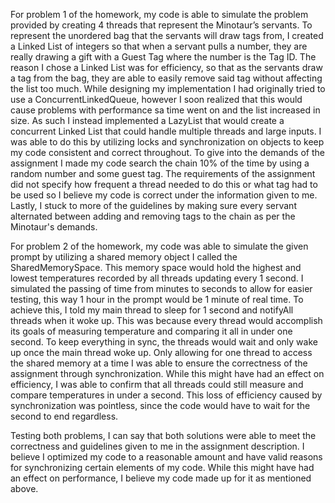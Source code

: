 For problem 1 of the homework, my code is able to simulate the problem provided by creating 4 threads that represent the Minotaur’s servants. To represent the unordered bag that the servants will draw tags from, I created a Linked List of integers so that when a servant pulls a number, they are really drawing a gift with a Guest Tag where the number is the Tag ID. The reason I chose a Linked List was for efficiency, so that as the servants draw a tag from the bag, they are able to easily remove said tag without affecting the list too much. While designing my implementation I had originally tried to use a ConcurrentLinkedQueue, however I soon realized that this would cause problems with performance sa time went on and the list increased in size. As such I instead implemented a LazyList that would create a concurrent Linked List that could handle multiple threads and large inputs. I was able to do this by utilizing locks and synchronization on objects to keep my code consistent and correct throughout. To give into the demands of the assignment I made my code search the chain 10% of the time by using a random number and some guest tag. The requirements of the assignment did not specify how frequent a thread needed to do this or what tag had to be used so I believe my code is correct under the information given to me. Lastly, I stuck to more of the guidelines by making sure every servant alternated between adding and removing tags to the chain as per the Minotaur's demands.

For problem 2 of the homework, my code was able to simulate the given prompt by utilizing a shared memory object I called the SharedMemorySpace. This memory space would hold the highest and lowest temperatures recorded by all threads updating every 1 second. I simulated the passing of time from minutes to seconds to allow for easier testing, this way 1 hour in the prompt would be 1 minute of real time. To achieve this, I told my main thread to sleep for 1 second and notifyAll threads when it woke up. This was because every thread would accomplish its goals of measuring temperature and comparing it all in under one second. To keep everything in sync, the threads would wait and only wake up once the main thread woke up. Only allowing for one thread to access the shared memory at a time I was able to ensure the correctness of the assignment through synchronization. While this might have had an effect on efficiency, I was able to confirm that all threads could still measure and compare temperatures in under a second. This loss of efficiency caused by synchronization was pointless, since the code would have to wait for the second to end regardless.

Testing both problems, I can say that both solutions were able to meet the correctness and guidelines given to me in the assignment description. I believe I optimized my code to a reasonable amount and have valid reasons for synchronizing certain elements of my code. While this might have had an effect on performance, I believe my code made up for it as mentioned above.
